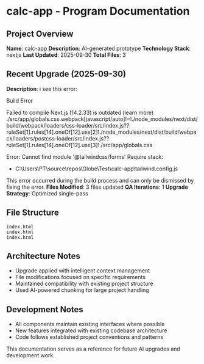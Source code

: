 # calc-app - Program Documentation

## Project Overview
**Name**: calc-app
**Description**: AI-generated prototype
**Technology Stack**: nextjs
**Last Updated**: 2025-09-30
**Total Files**: 3

## Recent Upgrade (2025-09-30)
**Description**: i see this error:

Build Error

Failed to compile
Next.js (14.2.33) is outdated (learn more)
./src/app/globals.css.webpack[javascript/auto]!=!./node_modules/next/dist/build/webpack/loaders/css-loader/src/index.js??ruleSet[1].rules[14].oneOf[12].use[2]!./node_modules/next/dist/build/webpack/loaders/postcss-loader/src/index.js??ruleSet[1].rules[14].oneOf[12].use[3]!./src/app/globals.css

Error: Cannot find module '@tailwindcss/forms'
Require stack:
- C:\Users\PT\source\repos\Globe\Test\calc-app\tailwind.config.js

This error occurred during the build process and can only be dismissed by fixing the error.
**Files Modified**: 3 files updated
**QA Iterations**: 1
**Upgrade Strategy**: Optimized single-pass



## File Structure
```
index.html
index.html
index.html
```

## Architecture Notes
- Upgrade applied with intelligent context management
- File modifications focused on specific requirements
- Maintained compatibility with existing project structure
- Used AI-powered chunking for large project handling

## Development Notes
- All components maintain existing interfaces where possible
- New features integrated with existing codebase architecture
- Code follows established project conventions and patterns

This documentation serves as a reference for future AI upgrades and development work.